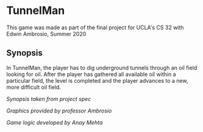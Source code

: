 # TunnelMan
This game was made as part of the final project for UCLA's CS 32 with Edwin Ambrosio, Summer 2020

## Synopsis
In TunnelMan, the player has to dig underground tunnels through an oil field looking for oil. After the player has gathered all available oil within a particular field, the level is completed and the player advances to a new, more difficult oil field.

*Synopsis taken from project spec*

*Graphics provided by professor Ambrosio*

*Game logic developed by Anay Mehta*
